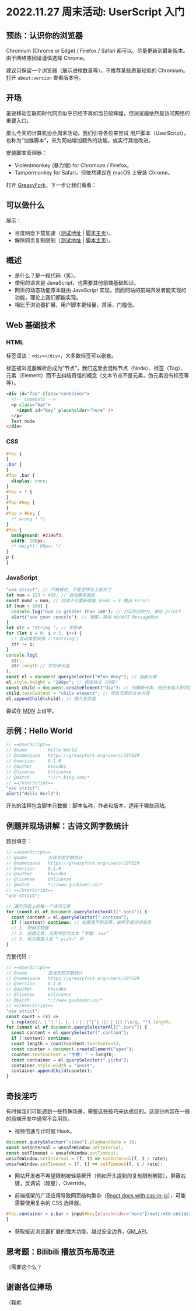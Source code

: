 # 2022.11.27 周末活动: UserScript 入门

<!--
首先禁用掉 Dark Reader？
-->

## 预热：认识你的浏览器

Chromium (Chrome or Edge) / Firefox / Safari 都可以。尽量更新到最新版本。由于网络原因请谨慎选择 Chrome。

建议只保留一个浏览器（展示进程数量等）。不推荐某些质量较低的 Chromium。打开 `about:version` 查看版本号。

## 开场

虽说移动互联网时代网页似乎已经不再如当日般辉煌，但浏览器依然是访问网络的重要入口。

那么今天的计算机协会周末活动，我们引导各位来尝试 用户脚本（UserScript），也称为“油猴脚本”，来为网站增加额外的功能，或实行其他改进。

安装脚本管理器：

- Violentmonkey (暴力猴) for Chromium / Firefox。
- Tampermonkey for Safari，但依然建议在 macOS 上安装 Chrome。

<!--
https://github.com/quoid/userscripts
https://apps.apple.com/app/apple-store/id1482490089?pt=117945903&ct=tm.net&mt=8
-->

打开 [GreasyFork](https://greasyfork.org)，下一步让我们看看：

## 可以做什么

展示：

<!-- 
先展示复制被阻止的界面、
年久失修 赔了夫人又折兵，钱花出去了，文章内容也没有得到
http://www.wenxm.cn/jiantaoshu/433679.html
-->

- 百度网盘下载加速（[测试地址](https://pan.baidu.com/) | [脚本主页](https://greasyfork.org/scripts/418182)）。
- 解除网页复制限制（[测试地址](https://www.cspengbo.com/show-16-779265-1.html) | [脚本主页](https://greasyfork.org/scripts/14146)）。


## 概述

- 是什么？是一段代码（笑）。
- 使用的语言是 JavaScript，也需要其他前端基础知识。
- 网页的动态功能原本就由 JavaScript 实现，因而网站的前端开发者能实现的功能，理论上我们都能实现。
- 相比于浏览器扩展，用户脚本更轻量，灵活，门槛低。

## Web 基础技术

### HTML

标签语法：`<div></div>`，大多数标签可以嵌套。

标签被浏览器解析后成为“节点”，我们这里会混称节点（Node）、标签（Tag）、元素（Element）而不去纠结奇怪的概念（文本节点不是元素，伪元素没有标签等等）。

```html
<div id="foo" class="container">
  <!-- comments -->
  <p class="bar">
    <input id="key" placeholder="here" />
  </p>
  Text node
</div>
```

### CSS

```css
#foo {
}
.bar {
}
#foo .bar {
  display: none;
}
#foo > * {
}
#foo #key {
}
#foo > #key {
  /* wrong ! */
}
#foo {
  background: #2196f3;
  width: 100px;
  /* height: 90px; */
}
p {
}
```

### JavaScript

```javascript
"use strict"; // 严格模式，不管怎样写上就对了
let num = 123 + 456; // 自动推导类型
const num2 = num; // 后续不可重新赋值（num2 = 4 抛出 Error）
if (num > 100) {
  console.log("num is greater than 100"); // 打印到控制台，类似 printf
  alert("see your console"); // 弹窗，类似 WinAPI MessageBox
}
let str = "string "; // 字符串
for (let i = 0; i < 5; i++) {
  // 自动类型转换 i.toString()
  str += i;
}
console.log(
  str,
  str.length // 字符串长度
);
const el = document.querySelector("#foo #key"); // 选取元素
el.style.height = "200px"; // 修改样式（内联）
const child = document.createElement("div"); // 创建新元素，但还未插入到页面中
child.textContent = "chile element"; // 修改元素的文本内容
el.appendChild(child); // 插入到页面
```

尝试在 [MDN](https://developer.mozilla.org/zh-CN/docs/Learn/JavaScript/Building_blocks) 上自学。

## 示例：Hello World

```javascript
// ==UserScript==
// @name        Hello World
// @namespace   https://greasyfork.org/users/197529
// @version     0.1.0
// @author      kkocdko
// @license     Unlicense
// @match       *://*.bing.com/*
// ==/UserScript==
"use strict";
alert("Hello World");
```

开头的注释包含脚本元数据：脚本名称，作者和版本，适用于哪些网站。

## 例题并现场讲解：古诗文网字数统计

题目填空：

```javascript
// ==UserScript==
// @name        古诗文网字数统计
// @namespace   https://greasyfork.org/users/197529
// @version     0.1.0
// @author      kkocdko
// @license     Unlicense
// @match       *://www.gushiwen.cn/*
// ==/UserScript==
"use strict";

// 遍历页面上的每一个诗词元素
for (const el of document.querySelectorAll(".sons")) {
  const content = el.querySelector(".contson");
  if (!content) continue; // 如果找不到元素，说明不是诗词条目
  // 1. 获得字符数
  // 2. 创建元素，元素内容为文本 “字数: xxx”
  // 3. 将元素插入到 ".yizhu" 中
}
```

完整代码：

```javascript
// ==UserScript==
// @name        古诗文网字数统计
// @namespace   https://greasyfork.org/users/197529
// @version     0.1.0
// @author      kkocdko
// @license     Unlicense
// @match       *://www.gushiwen.cn/*
// ==/UserScript==
"use strict";
const count = (s) =>
  s.replace(/。|？|！|，|、|；|：|”|“|（|）|《|》|\s/g, "").length;
for (const el of document.querySelectorAll(".sons")) {
  const content = el.querySelector(".contson");
  if (!content) continue;
  const length = count(content.textContent);
  const counter = document.createElement("span");
  counter.textContent = "字数: " + length;
  const container = el.querySelector(".yizhu");
  container.style.width = "unset";
  container.appendChild(counter);
}
```

## 奇技淫巧

有时候我们可能遇到一些特殊场景，需要这些技巧来达成目的。这部分内容在一般的前端开发中通常不会用到。

- 视频倍速与计时器 Hook。

```javascript
document.querySelector("video").playbackRate = 16;
const setInterval = unsafeWindow.setInterval;
const setTimeout = unsafeWindow.setTimeout;
unsafeWindow.setInterval = (f, t) => setInterval(f, t / rate);
unsafeWindow.setTimeout = (f, t) => setTimeout(f, t / rate);
```

- 网站开发者不希望限制被轻易解开（例如开头提到的复制限制解除），屏蔽右键，反调试（超星），Override。

<!--
https://mooc1-2.chaoxing.com/mycourse/studentcourse?courseId=200272035&clazzid=64326131&cpi=210054979&enc=0ec387118e94c8e4ae25530509a97bfa&fromMiddle=1&vc=1
-->

- 前端框架的广泛应用导致网页结构繁杂（[React docs with css-in-js](https://reactjs.org/docs/hello-world.html)），可能需要使用复杂的 CSS 选择器。

```css
#foo.container > p.bar > input#key[placeholder="here"]:not(:nth-child(2)) {
}
```

- 获取接近浏览器扩展的强大功能，越过安全边界，[GM_API](https://violentmonkey.github.io/api/gm/#gm_xmlhttprequest)。

## 思考题：Bilibili 播放页布局改进

（需要这个么？

## 谢谢各位捧场

（鞠躬
